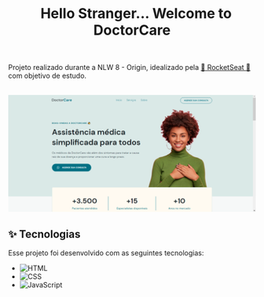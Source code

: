 <h1 align="center">
  <img src="https://raw.githubusercontent.com/kaueMarques/kaueMarques/master/hi.gif" width="10px" height="30px">
   Hello Stranger... Welcome to <br>DoctorCare
</h1>

<br>

<p>
  Projeto realizado durante a NLW 8 - Origin, idealizado pela <a href="https://www.rocketseat.com.br">🚀 RocketSeat 🚀</a> com objetivo de estudo.
</p>

<br>

<img src="./.github/screenshot.png" alt="Screenshot doctorcare">

<br>

## ✨ Tecnologias

Esse projeto foi desenvolvido com as seguintes tecnologias:

- ![HTML](https://img.shields.io/badge/-HTML-05122A?style=flat&logo=HTML5)&nbsp;
- ![CSS](https://img.shields.io/badge/-CSS-05122A?style=flat&logo=CSS3&logoColor=1572B6)&nbsp;
- ![JavaScript](https://img.shields.io/badge/-JavaScript-05122A?style=flat&logo=javascript)&nbsp;
